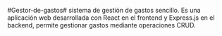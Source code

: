 #Gestor-de-gastos#
sistema de gestión de gastos sencillo. Es una aplicación web desarrollada con React en el frontend y Express.js en el backend, permite gestionar gastos mediante operaciones CRUD.
